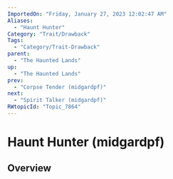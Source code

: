 ```yaml
---
ImportedOn: "Friday, January 27, 2023 12:02:47 AM"
Aliases:
  - "Haunt Hunter"
Category: "Trait/Drawback"
Tags:
  - "Category/Trait-Drawback"
parent:
  - "The Haunted Lands"
up:
  - "The Haunted Lands"
prev:
  - "Corpse Tender (midgardpf)"
next:
  - "Spirit Talker (midgardpf)"
RWtopicId: "Topic_7864"
---
```

# Haunt Hunter (midgardpf)
## Overview

